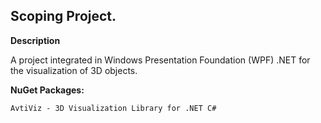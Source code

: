 ## Scoping Project.

**Description**

 A project integrated in Windows Presentation Foundation (WPF) .NET for the visualization of 3D objects.

**NuGet Packages:**

	AvtiViz - 3D Visualization Library for .NET C#
